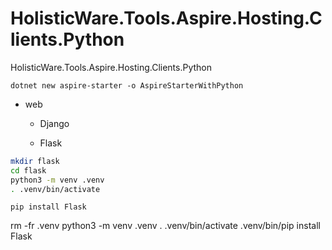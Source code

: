 # HolisticWare.Tools.Aspire.Hosting.Clients.Python

HolisticWare.Tools.Aspire.Hosting.Clients.Python



```
dotnet new aspire-starter -o AspireStarterWithPython
````


*   web

    *   Django

    *   Flask


```bash
mkdir flask
cd flask
python3 -m venv .venv
. .venv/bin/activate
```


```
pip install Flask
```

rm -fr .venv
python3 -m venv .venv
. .venv/bin/activate
.venv/bin/pip install Flask
